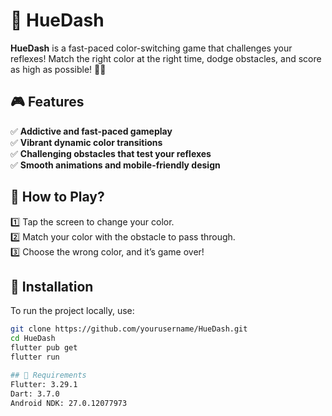 # 🌈 HueDash  

**HueDash** is a fast-paced color-switching game that challenges your reflexes! Match the right color at the right time, dodge obstacles, and score as high as possible! 🚀🎨  

## 🎮 Features  
✅ **Addictive and fast-paced gameplay**  
✅ **Vibrant dynamic color transitions**  
✅ **Challenging obstacles that test your reflexes**  
✅ **Smooth animations and mobile-friendly design**  

## 📲 How to Play?  
1️⃣ Tap the screen to change your color.  
2️⃣ Match your color with the obstacle to pass through.  
3️⃣ Choose the wrong color, and it’s game over!  

## 🚀 Installation  
To run the project locally, use:  
```sh
git clone https://github.com/yourusername/HueDash.git
cd HueDash
flutter pub get
flutter run

## 🔧 Requirements
Flutter: 3.29.1
Dart: 3.7.0
Android NDK: 27.0.12077973
